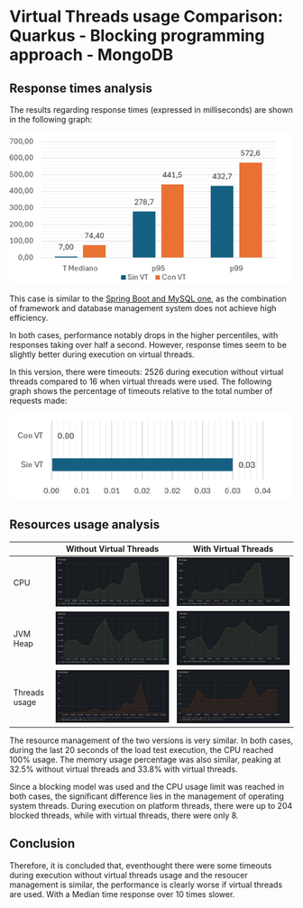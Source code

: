 # Virtual Threads usage Comparison: Quarkus - Blocking programming approach - MongoDB

## Response times analysis
The results regarding response times (expressed in milliseconds) are shown in the following graph:

![](../../assets/graphs/sb-imp-mysql-1.png)

This case is similar to the [Spring Boot and MySQL one](../SpringBoot_Blocking_Mysql/), as the combination of framework and database management system does not achieve high efficiency.

In both cases, performance notably drops in the higher percentiles, with responses taking over half a second. However, response times seem to be slightly better during execution on virtual threads.

In this version, there were timeouts: 2526 during execution without virtual threads compared to 16 when virtual threads were used. The following graph shows the percentage of timeouts relative to the total number of requests made:

![](../../assets/graphs/quarkus-imp-mongo-2.png)


## Resources usage analysis

|   | Without Virtual Threads | With Virtual Threads |
|---|---|---|
| CPU | ![](../../assets/load_testing_reports/07_imperative-quarkus-mongo-novt/cpu.png) | ![](../../assets/load_testing_reports/14_imperative-quarkus-mongo-vt/cpu.png) |
| JVM Heap | ![](../../assets/load_testing_reports/07_imperative-quarkus-mongo-novt/heap.png) | ![](../../assets/load_testing_reports/14_imperative-quarkus-mongo-vt/heap.png) |
| Threads usage | ![](../../assets/load_testing_reports/07_imperative-quarkus-mongo-novt/threads.png) | ![](../../assets/load_testing_reports/14_imperative-quarkus-mongo-vt/threads.png) |

The resource management of the two versions is very similar. In both cases, during the last 20 seconds of the load test execution, the CPU reached 100% usage. The memory usage percentage was also similar, peaking at 32.5% without virtual threads and 33.8% with virtual threads.

Since a blocking model was used and the CPU usage limit was reached in both cases, the significant difference lies in the management of operating system threads. During execution on platform threads, there were up to 204 blocked threads, while with virtual threads, there were only 8.

## Conclusion

Therefore, it is concluded that, eventhought there were some timeouts during execution without virtual threads usage and the resoucer management is similar, the performance is clearly worse if virtual threads are used. With a Median time response over 10 times slower.
